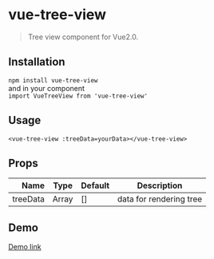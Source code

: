 # vue-tree-view

> Tree view component for Vue2.0.

## Installation
`npm install vue-tree-view`  
and in your component  
`import VueTreeView from 'vue-tree-view'`  

## Usage  
`<vue-tree-view :treeData=yourData></vue-tree-view>`

## Props  
| Name | Type | Default | Description |
| ---: | --- | --- | --- |
| treeData | Array | [] | data for rendering tree |

## Demo  
[Demo link](http://tobe.engineer/tree-view-component-for-vue20.html)
